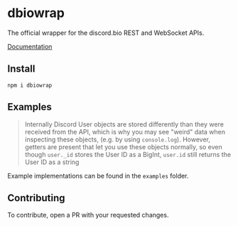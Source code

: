 # dbiowrap
The official wrapper for the discord.bio REST and WebSocket APIs.

[Documentation](https://dbiowrap.jacher.io/)

## Install
`npm i dbiowrap`

## Examples
> Internally Discord User objects are stored differently than they were received from the API, which is why you may see "weird" data when inspecting these objects, (e.g. by using `console.log`). However, getters are present that let you use these objects normally, so even though `user._id` stores the User ID as a BigInt, `user.id` still returns the User ID as a string

Example implementations can be found in the `examples` folder.

## Contributing
To contribute, open a PR with your requested changes.

